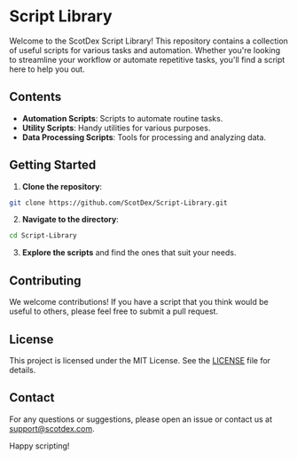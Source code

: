 # Script Library

Welcome to the ScotDex Script Library! This repository contains a collection of useful scripts for various tasks and automation. Whether you're looking to streamline your workflow or automate repetitive tasks, you'll find a script here to help you out.

## Contents

- **Automation Scripts**: Scripts to automate routine tasks.
- **Utility Scripts**: Handy utilities for various purposes.
- **Data Processing Scripts**: Tools for processing and analyzing data.

## Getting Started

1. **Clone the repository**:
  ```sh
  git clone https://github.com/ScotDex/Script-Library.git
  ```
2. **Navigate to the directory**:
  ```sh
  cd Script-Library
  ```
3. **Explore the scripts** and find the ones that suit your needs.

## Contributing

We welcome contributions! If you have a script that you think would be useful to others, please feel free to submit a pull request.

## License

This project is licensed under the MIT License. See the [LICENSE](LICENSE) file for details.

## Contact

For any questions or suggestions, please open an issue or contact us at [support@scotdex.com](mailto:scottishdex@protonmail.com).

Happy scripting!
